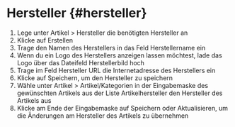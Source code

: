 # Hersteller {#hersteller}

1.  Lege unter Artikel \> Hersteller die benötigten Hersteller an
2.  Klicke auf Erstellen
3.  Trage den Namen des Herstellers in das Feld Herstellername ein
4.  Wenn du ein Logo des Herstellers anzeigen lassen möchtest, lade das Logo über das Dateifeld Herstellerbild hoch
5.  Trage im Feld Hersteller URL die Internetadresse des Herstellers ein
6.  Klicke auf Speichern, um den Hersteller zu speichern
7.  Wähle unter Artikel \> Artikel/Kategorien in der Eingabemaske des gewünschten Artikels aus der Liste Artikelhersteller den Hersteller des Artikels aus
8.  Klicke am Ende der Eingabemaske auf Speichern oder Aktualisieren, um die Änderungen am Hersteller des Artikels zu übernehmen



